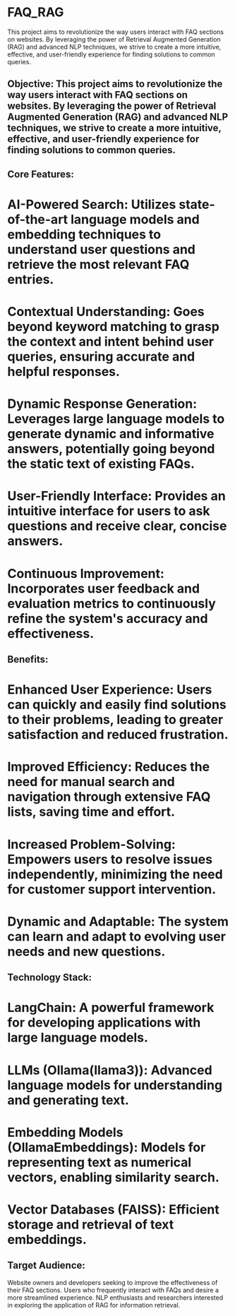 # FAQ_RAG
 This project aims to revolutionize the way users interact with FAQ sections on websites. By leveraging the power of Retrieval Augmented Generation (RAG) and advanced NLP techniques, we strive to create a more intuitive, effective, and user-friendly experience for finding solutions to common queries.

## Objective: This project aims to revolutionize the way users interact with FAQ sections on websites. By leveraging the power of Retrieval Augmented Generation (RAG) and advanced NLP techniques, we strive to create a more intuitive, effective, and user-friendly experience for finding solutions to common queries.
## Core Features:
# AI-Powered Search: Utilizes state-of-the-art language models and embedding techniques to understand user questions and retrieve the most relevant FAQ entries.
# Contextual Understanding: Goes beyond keyword matching to grasp the context and intent behind user queries, ensuring accurate and helpful responses.
# Dynamic Response Generation: Leverages large language models to generate dynamic and informative answers, potentially going beyond the static text of existing FAQs.
# User-Friendly Interface: Provides an intuitive interface for users to ask questions and receive clear, concise answers.
# Continuous Improvement: Incorporates user feedback and evaluation metrics to continuously refine the system's accuracy and effectiveness.
## Benefits:
# Enhanced User Experience: Users can quickly and easily find solutions to their problems, leading to greater satisfaction and reduced frustration.
# Improved Efficiency: Reduces the need for manual search and navigation through extensive FAQ lists, saving time and effort.
# Increased Problem-Solving: Empowers users to resolve issues independently, minimizing the need for customer support intervention.
# Dynamic and Adaptable: The system can learn and adapt to evolving user needs and new questions.

## Technology Stack:
# LangChain: A powerful framework for developing applications with large language models.
# LLMs (Ollama(llama3)): Advanced language models for understanding and generating text.
# Embedding Models (OllamaEmbeddings): Models for representing text as numerical vectors, enabling similarity search.
# Vector Databases (FAISS): Efficient storage and retrieval of text embeddings.

## Target Audience:
Website owners and developers seeking to improve the effectiveness of their FAQ sections.
Users who frequently interact with FAQs and desire a more streamlined experience.
NLP enthusiasts and researchers interested in exploring the application of RAG for information retrieval.
